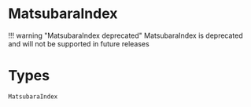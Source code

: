 # MatsubaraIndex

!!! warning "MatsubaraIndex deprecated"
    MatsubaraIndex is deprecated and will not be supported in future releases

# Types

```@docs
MatsubaraIndex
```